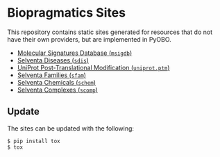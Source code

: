 # Biopragmatics Sites

This repository contains static sites generated for resources
that do not have their own providers, but are implemented in PyOBO.

- [Molecular Signatures Database (`msigdb`)](msigdb)
- [Selventa Diseases (`sdis`)](sdis)
- [UniProt Post-Translational Modification (`uniprot.ptm`)](uniprot.ptm)
- [Selventa Families (`sfam`)](sfam)
- [Selventa Chemicals (`schem`)](schem)
- [Selventa Complexes (`scomp`)](scomp)

## Update

The sites can be updated with the following:

```shell
$ pip install tox
$ tox
```
